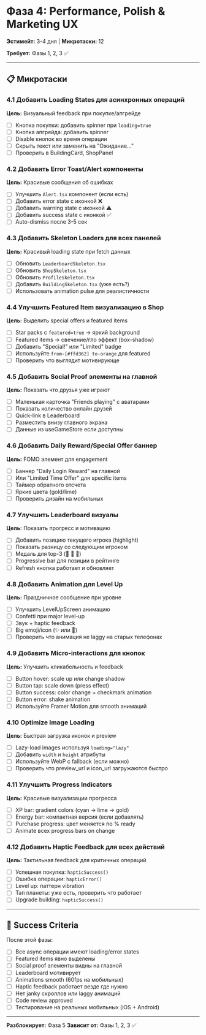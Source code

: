# Фаза 4: Performance, Polish & Marketing UX

**Эстимейт:** 3-4 дня | **Микротаски:** 12

**Требует:** Фазы 1, 2, 3 ✅

---

## 📋 Микротаски

### 4.1 Добавить Loading States для асинхронных операций
**Цель:** Визуальный feedback при покупке/апгрейде
- [ ] Кнопка покупки: добавить spinner при `loading=true`
- [ ] Кнопка апгрейда: добавить spinner
- [ ] Disable кнопок во время операции
- [ ] Скрыть текст или заменить на "Ожидание…"
- [ ] Проверить в BuildingCard, ShopPanel

### 4.2 Добавить Error Toast/Alert компоненты
**Цель:** Красивые сообщения об ошибках
- [ ] Улучшить `Alert.tsx` компонент (если есть)
- [ ] Добавить error state с иконкой ❌
- [ ] Добавить warning state с иконкой ⚠️
- [ ] Добавить success state с иконкой ✅
- [ ] Auto-dismiss после 3-5 сек

### 4.3 Добавить Skeleton Loaders для всех панелей
**Цель:** Красивый loading state при fetch данных
- [ ] Обновить `LeaderboardSkeleton.tsx`
- [ ] Обновить `ShopSkeleton.tsx`
- [ ] Обновить `ProfileSkeleton.tsx`
- [ ] Добавить `BuildingSkeleton.tsx` (уже есть?)
- [ ] Использовать animation pulse для реалистичности

### 4.4 Улучшить Featured Item визуализацию в Shop
**Цель:** Выделить special offers и featured items
- [ ] Star packs с `featured=true` → яркий background
- [ ] Featured items → свечение/гло эффект (box-shadow)
- [ ] Добавить "Special!" или "Limited" badge
- [ ] Используйте `from-[#ffd362] to-orange` для featured
- [ ] Проверить что выглядит мотивирующе

### 4.5 Добавить Social Proof элементы на главной
**Цель:** Показать что друзья уже играют
- [ ] Маленькая карточка "Friends playing" с аватарами
- [ ] Показать количество онлайн друзей
- [ ] Quick-link в Leaderboard
- [ ] Разместить внизу главного экрана
- [ ] Данные из useGameStore если доступны

### 4.6 Добавить Daily Reward/Special Offer баннер
**Цель:** FOMO элемент для engagement
- [ ] Баннер "Daily Login Reward" на главной
- [ ] Или "Limited Time Offer" для specific items
- [ ] Таймер обратного отсчета
- [ ] Яркие цвета (gold/lime)
- [ ] Проверить дизайн на мобильных

### 4.7 Улучшить Leaderboard визуалы
**Цель:** Показать прогресс и мотивацию
- [ ] Добавить позицию текущего игрока (highlight)
- [ ] Показать разницу со следующим игроком
- [ ] Медаль для top-3 (🥇 🥈 🥉)
- [ ] Progressive bar для позиции в рейтинге
- [ ] Refresh кнопка работает и обновляет

### 4.8 Добавить Animation для Level Up
**Цель:** Праздничное сообщение при уровне
- [ ] Улучшить LevelUpScreen анимацию
- [ ] Confetti при major level-up
- [ ] Звук +  haptic feedback
- [ ] Big emoji/icon (✨ или 🎉)
- [ ] Проверить что анимация не laggy на старых телефонах

### 4.9 Добавить Micro-interactions для кнопок
**Цель:** Улучшить кликабельность и feedback
- [ ] Button hover: scale up или change shadow
- [ ] Button tap: scale down (press effect)
- [ ] Button success: color change + checkmark animation
- [ ] Button error: shake animation
- [ ] Используйте Framer Motion для smooth анимаций

### 4.10 Optimize Image Loading
**Цель:** Быстрая загрузка иконок и preview
- [ ] Lazy-load images используя `loading="lazy"`
- [ ] Добавить `width` и `height` атрибуты
- [ ] Используйте WebP с fallback (если можно)
- [ ] Проверить что preview_url и icon_url загружаются быстро

### 4.11 Улучшить Progress Indicators
**Цель:** Красивые визуализации прогресса
- [ ] XP bar: gradient colors (cyan → lime → gold)
- [ ] Energy bar: компактная версия (если добавлять)
- [ ] Purchase progress: цвет меняется по % ready
- [ ] Animate всех progress bars on change

### 4.12 Добавить Haptic Feedback для всех действий
**Цель:** Тактильная feedback для критичных операций
- [ ] Успешная покупка: `hapticSuccess()`
- [ ] Ошибка операции: `hapticError()`
- [ ] Level up: паттерн vibration
- [ ] Тап планеты: уже есть, проверить что работает
- [ ] Upgrade building: `hapticSuccess()`

---

## 🎯 Success Criteria

После этой фазы:
- [ ] Все async операции имеют loading/error states
- [ ] Featured items явно выделены
- [ ] Social proof элементы видны на главной
- [ ] Leaderboard мотивирует
- [ ] Animations smooth (60fps на мобильных)
- [ ] Haptic feedback работает везде где нужно
- [ ] Нет janky скроллов или laggy анимаций
- [ ] Code review approved
- [ ] Тестирование на реальных мобильных (iOS + Android)

---

**Разблокирует:** Фаза 5
**Зависит от:** Фазы 1, 2, 3 ✅
